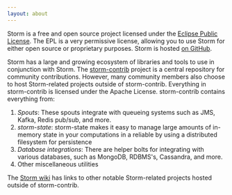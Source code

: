 ```yaml
---
layout: about
---
```


Storm is a free and open source project licensed under the [Eclipse Public License](http://www.eclipse.org/legal/epl-v10.html). The EPL is a very permissive license, allowing you to use Storm for either open source or proprietary purposes. Storm is hosted [on GitHub](http://github.com/nathanmarz/storm).

Storm has a large and growing ecosystem of libraries and tools to use in conjunction with Storm. The [storm-contrib](https://github.com/nathanmarz/storm-contrib) project is a central repository for community contributions. However, many community members also choose to host Storm-related projects outside of storm-contrib. Everything in storm-contrib is licensed under the Apache License. storm-contrib contains everything from:

1. *Spouts*: These spouts integrate with queueing systems such as JMS, Kafka, Redis pub/sub, and more.
2. *storm-state*: storm-state makes it easy to manage large amounts of in-memory state in your computations in a reliable by using a distributed filesystem for persistence
3. *Database integrations*: There are helper bolts for integrating with various databases, such as MongoDB, RDBMS's, Cassandra, and more.
4. Other miscellaneous utilities

The [Storm wiki](https://github.com/nathanmarz/storm/wiki) has links to other notable Storm-related projects hosted outside of storm-contrib.